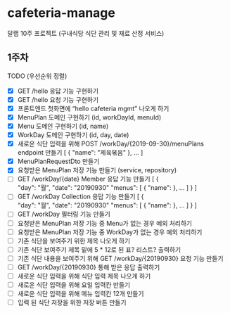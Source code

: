 # cafeteria-manage
달랩 10주 프로젝트 (구내식당 식단 관리 및 재료 산정 서비스)

## 1주차
TODO (우선순위 정렬)
- [X] GET /hello 응답 기능 구현하기
- [X] GET /hello 요청 기능 구현하기
- [X] 프론트엔드 첫화면에 “hello cafeteria mgmt” 나오게 하기
- [X] MenuPlan 도메인 구현하기 (id, workDayId, menuId)
- [X] Menu 도메인 구현하기 (id, name)
- [X] WorkDay 도메인 구현하기 (id, day, date)
- [X] 새로운 식단 입력을 위해 POST /workDay/{2019-09-30}/menuPlans endpoint 만들기
    [
		{
			"name": "제육볶음"
		},
		...
    ]
- [X] MenuPlanRequestDto 만들기
- [X] 요청받은 MenuPlan 저장 기능 만들기 (service, repository)
- [ ] GET /workDay/{date} Member 응답 기능 만들기
    [
        {	
            "day": "월",
            "date": "20190930"
            "menus": [
                {
                    "name":
                },
                ...
            ]
        }
    ]
- [ ] GET /workDay Collection 응답 기능 만들기
    [
        {	
            "day": "월",
            "date": "20190930"
            "menus": [
                {
                    "name":
                },
                ...
            ]
        }
    ]
- [ ] GET /workDay 필터링 기능 만들기
- [ ] 요청받은 MenuPlan 저장 기능 중 Menu가 없는 경우 예외 처리하기
- [ ] 요청받은 MenuPlan 저장 기능 중 WorkDay가 없는 경우 예외 처리하기
- [ ] 기존 식단을 보여주기 위한 제목 나오게 하기
- [ ] 기존 식단 보여주기 제목 밑에 5 * 12로 된 표? 리스트? 출력하기
- [ ] 기존 식단 내용을 보여주기 위해 GET /workDay/{20190930} 요청 기능 만들기
- [ ] GET /workDay/{20190930} 통해 받은 응답 출력하기
- [ ] 새로운 식단 입력을 위해 식단 입력 제목 나오게 하기
- [ ] 새로운 식단 입력을 위해 요일 입력칸 만들기
- [ ] 새로운 식단 입력을 위해 메뉴 입력칸 12개 만들기
- [ ] 입력 된 식단 저장을 위한 저장 버튼 만들기
